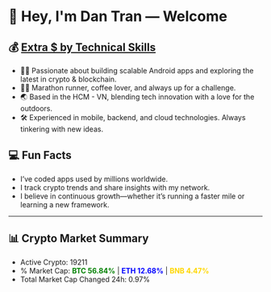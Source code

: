 # 👋 Hey, I'm Dan Tran — Welcome

## 💰 <a href="https://dantech.academy" target="_blank">Extra $ by Technical Skills</a>

- 🧑‍💻 Passionate about building scalable Android apps and exploring the latest in crypto & blockchain.
- 🏃‍♂️ Marathon runner, coffee lover, and always up for a challenge.
- 🌏 Based in the HCM - VN, blending tech innovation with a love for the outdoors.
- 🛠️ Experienced in mobile, backend, and cloud technologies. Always tinkering with new ideas.

## 💻 Fun Facts

- I’ve coded apps used by millions worldwide.
- I track crypto trends and share insights with my network.
- I believe in continuous growth—whether it’s running a faster mile or learning a new framework.

---

## 📊 Crypto Market Summary

- Active Crypto: 19211
- % Market Cap: <span style="color: green; font-weight: bold;">BTC 56.84%</span> | <span style="color: blue; font-weight: bold;">ETH 12.68%</span> | <span style="color: gold; font-weight: bold;">BNB 4.47%</span>
- Total Market Cap Changed 24h: 0.97%
